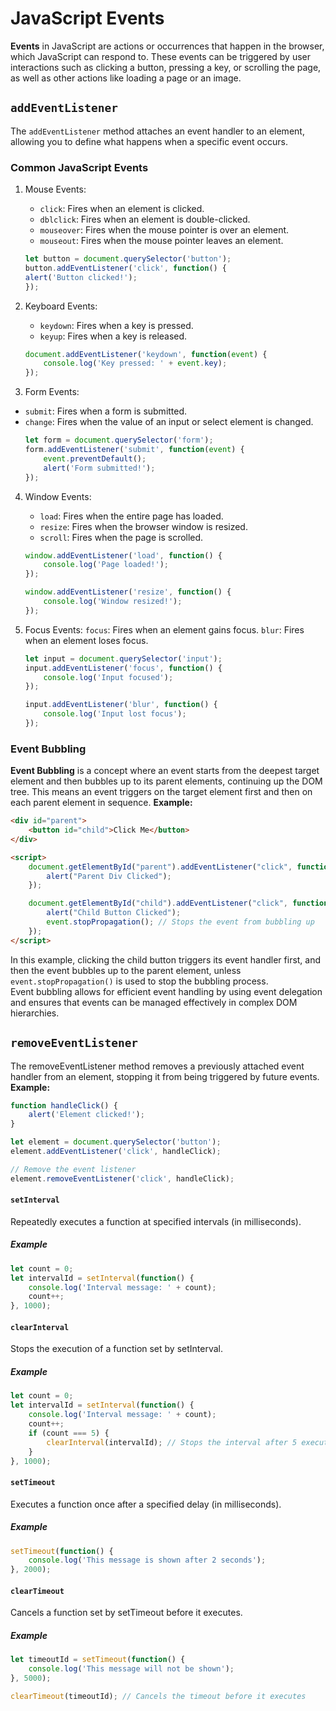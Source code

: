 # JavaScript Events
**Events** in JavaScript are actions or occurrences that happen in the browser, which JavaScript can respond to. These events can be triggered by user interactions such as clicking a button, pressing a key, or scrolling the page, as well as other actions like loading a page or an image.<br>
## `addEventListener`
The `addEventListener` method attaches an event handler to an element, allowing you to define what happens when a specific event occurs.
### Common JavaScript Events
1. Mouse Events:
    - `click`: Fires when an element is clicked.
    - `dblclick`: Fires when an element is double-clicked.
    - `mouseover`: Fires when the mouse pointer is over an element.
    - `mouseout`: Fires when the mouse pointer leaves an element.
    ```js
    let button = document.querySelector('button');
    button.addEventListener('click', function() {
    alert('Button clicked!');
    });
    ```

2. Keyboard Events:
    - `keydown`: Fires when a key is pressed.
    - `keyup`: Fires when a key is released.
    ```js
    document.addEventListener('keydown', function(event) {
        console.log('Key pressed: ' + event.key);
    });
    ```

3. Form Events:
- `submit`: Fires when a form is submitted.
- `change`: Fires when the value of an input or select element is changed.
    ```js
    let form = document.querySelector('form');
    form.addEventListener('submit', function(event) {
        event.preventDefault();
        alert('Form submitted!');
    });
    ```

4. Window Events:
    - `load`: Fires when the entire page has loaded.
    - `resize`: Fires when the browser window is resized.
    - `scroll`: Fires when the page is scrolled. 
    ```js
    window.addEventListener('load', function() {
        console.log('Page loaded!');
    });

    window.addEventListener('resize', function() {
        console.log('Window resized!');
    });
    ```

5. Focus Events:
    `focus`: Fires when an element gains focus.
    `blur`: Fires when an element loses focus.
    ```js
    let input = document.querySelector('input');
    input.addEventListener('focus', function() {
        console.log('Input focused');
    });

    input.addEventListener('blur', function() {
        console.log('Input lost focus');
    });
    ```

### Event Bubbling
**Event Bubbling** is a concept where an event starts from the deepest target element and then bubbles up to its parent elements, continuing up the DOM tree. This means an event triggers on the target element first and then on each parent element in sequence.
**Example:**
```html
<div id="parent">
    <button id="child">Click Me</button>
</div>

<script>
    document.getElementById("parent").addEventListener("click", function() {
        alert("Parent Div Clicked");
    });

    document.getElementById("child").addEventListener("click", function(event) {
        alert("Child Button Clicked");
        event.stopPropagation(); // Stops the event from bubbling up
    });
</script>
```
In this example, clicking the child button triggers its event handler first, and then the event bubbles up to the parent element, unless `event.stopPropagation()` is used to stop the bubbling process.<br>
Event bubbling allows for efficient event handling by using event delegation and ensures that events can be managed effectively in complex DOM hierarchies.

## `removeEventListener`
The removeEventListener method removes a previously attached event handler from an element, stopping it from being triggered by future events.
**Example:**
```js
function handleClick() {
    alert('Element clicked!');
}

let element = document.querySelector('button');
element.addEventListener('click', handleClick);

// Remove the event listener
element.removeEventListener('click', handleClick);
```

#### `setInterval`
Repeatedly executes a function at specified intervals (in milliseconds).
##### Example
```js
let count = 0;
let intervalId = setInterval(function() {
    console.log('Interval message: ' + count);
    count++;
}, 1000);
```

#### `clearInterval`
Stops the execution of a function set by setInterval.
##### Example
```js
let count = 0;
let intervalId = setInterval(function() {
    console.log('Interval message: ' + count);
    count++;
    if (count === 5) {
        clearInterval(intervalId); // Stops the interval after 5 executions
    }
}, 1000);
```

#### `setTimeout`
Executes a function once after a specified delay (in milliseconds).
##### Example
```js
setTimeout(function() {
    console.log('This message is shown after 2 seconds');
}, 2000);
```

#### `clearTimeout`
Cancels a function set by setTimeout before it executes.
##### Example
```js
let timeoutId = setTimeout(function() {
    console.log('This message will not be shown');
}, 5000);

clearTimeout(timeoutId); // Cancels the timeout before it executes
```


